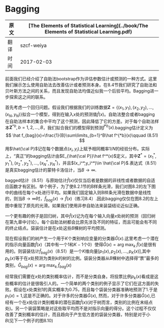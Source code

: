 # Bagging

| 原文   | [The Elements of Statistical Learning](../book/The Elements of Statistical Learning.pdf) |
| ---- | ---------------------------------------- |
| 翻译   | szcf-weiya                               |
| 时间   | 2017-02-03                               |

前面我们已经介绍了自助法bootstrap作为评估参数估计或预测的一种方式。这里我们展示怎么使用自助法去改善估计或者预测本身。在8.4节我们研究了自助法和贝叶斯方法之间的关系，而且发现自助法均值近似我一个后验平均。Bagging进一步探索这之间的联系。

首先考虑一个回归问题。假设我们根据我们的训练数据$\mathbf Z=\{(x_1,y_1),(x_2,y_2),\ldots,(x_N,y_N)\}$拟合一个模型，得到在输入$x$处的预测值$\hat f(x)$。自助法整合或者bagging在自助法样本的集合中平均了这个预测，因此降低了它的方差。对于每个自助法样本$\mathbf Z^{*b},b=1,2,\ldots,B$，我们拟合我们的模型得到预测$\hat f^{*b}(x)$.bagging估计定义为
$$
\hat f_{bag}(x)=\frac{1}{B}\sum\limits_{b=1}^B\hat f^{*b}(x)\qquad (8.51)
$$
用$\hat{\cal P}$记在每个数据点$(x_i,y_i)$上赋予相同概率$1/N$的经验分布。实际上，“真正”的bagging估计由$E_{\hat{\cal P}}\hat f^*(x)$定义，其中$\mathbf Z^*=(x_1^*,y_1^*),(x_2^*,y_2^*),\ldots,(x_N^*,y_N^*)$，并且$(x_i^*,y_i^*)\in \hat{\cal P}$.表达式（8.51）是真实bagging估计的蒙特卡洛估计，当$B\rightarrow \infty$.

bagged估计（8.51）与原始估计$\hat f(x)$仅仅当后者是数据的非线性或者数据的自适应函数才有区别。举个例子，为了使8.2.1节的B样条光滑，我们对图8.2的左下图中的曲线在每个$x$处进行平均。如果我们固定输入则B样条光滑在数据中是线性的，则当$B\rightarrow \infty$时，$\hat f_{bag}(x)\rightarrow \hat f(x)$（练习8.4）.因此bagging仅仅在图8.2的左上图中重现了原先的光滑。如果我们使用非参自助法来装袋结论近似正确。

一个更有趣的例子是回归树，其中$\hat f(x)$记为在每个输入向量$x$处树的预测（回归树在第九章中讨论）。每个自助法树都会比原先涉及不同的特征，而且可能会有不同的终止结点。袋装估计是在$x$处这些$B$棵树的平均预测。

现在假设我们的树产生一个用于$K$个类别响应变量的分类器$\hat G(x)$.这里考虑一个潜在的指示向量函数$\hat f(x)$（其中有一个1和$K-1$个0）使得$\hat G(x)=\mathrm{arg \; max}_k\;\hat f(x)$是很有用的。则袋装估计$\hat f_{bag}(x)$（8.51）是一个$K$维向量$[p_1(x),p_2(x),\ldots,p_K(x)]$,其中$p_k(x)$等于在$x$处预测为类别$k$的树的比例。袋装分类器从$B$棵树中选择得“票”最多的类别，$\hat G_{bag}(x)=\mathrm{arg \; max}_k\; \hat f_{bag}(x)$

经常我们需要在$x$处的类别概率估计，而不是分类自身。将投票比例$p_k(x)$看成是这些概率的估计是很吸引人的。一个简单的两个类别的例子显示了它们在这方面的失败。假设在$x$处类别1的真实概率为0.75，而且每个袋装分类器准确地预测了1.于是$p_1(x)=1$,这是不正确的。对于许多的分类器$\hat G(x)$, 然而，对于许多分类器$\hat G(x)$,已经有一个在$x$处估计类别概率的潜在函数$\hat f(x)$(对于树而言，类别的比例在末结点处)。另一个装袋策略是对这些取平均而不是对指示向量的得分。这个过程不仅仅改善了类别概率的估计，而且趋向于产生低方差的袋装分类器，特别是对于小$B$(见下一个例子的图8.10)

